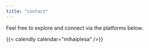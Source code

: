 ```yaml
---
title: "contact"
---
```


Feel free to explore and connect via the platforms below.

{{< calendly calendar="mihaiplesa" />}}
